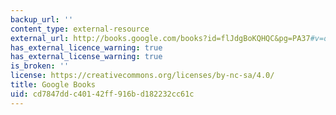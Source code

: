 ```yaml
---
backup_url: ''
content_type: external-resource
external_url: http://books.google.com/books?id=flJdgBoKQHQC&pg=PA37#v=onepage
has_external_licence_warning: true
has_external_license_warning: true
is_broken: ''
license: https://creativecommons.org/licenses/by-nc-sa/4.0/
title: Google Books
uid: cd7847dd-c401-42ff-916b-d182232cc61c
---
```

